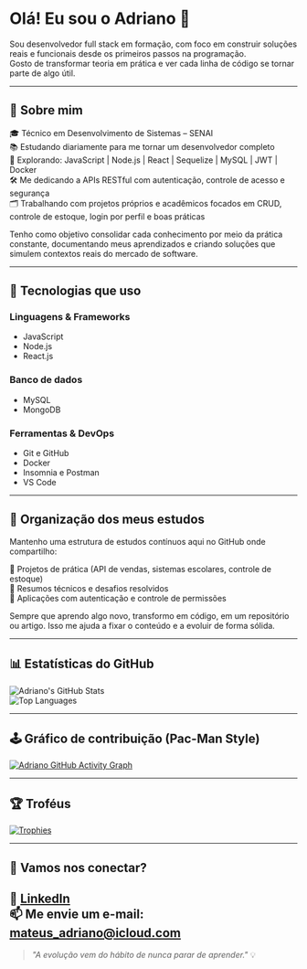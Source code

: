 # Olá! Eu sou o Adriano 👋

Sou desenvolvedor full stack em formação, com foco em construir soluções reais e funcionais desde os primeiros passos na programação.  
Gosto de transformar teoria em prática e ver cada linha de código se tornar parte de algo útil.

---

## 🧠 Sobre mim

🎓 Técnico em Desenvolvimento de Sistemas – SENAI  
📚 Estudando diariamente para me tornar um desenvolvedor completo  
🧩 Explorando: JavaScript | Node.js | React | Sequelize | MySQL | JWT | Docker  
🛠️ Me dedicando a APIs RESTful com autenticação, controle de acesso e segurança  
🗂️ Trabalhando com projetos próprios e acadêmicos focados em CRUD, controle de estoque, login por perfil e boas práticas

Tenho como objetivo consolidar cada conhecimento por meio da prática constante, documentando meus aprendizados e criando soluções que simulem contextos reais do mercado de software.

---

## 🚀 Tecnologias que uso

### Linguagens & Frameworks
- JavaScript
- Node.js
- React.js

### Banco de dados
- MySQL
- MongoDB

### Ferramentas & DevOps
- Git e GitHub
- Docker
- Insomnia e Postman
- VS Code

---

## 📁 Organização dos meus estudos

Mantenho uma estrutura de estudos contínuos aqui no GitHub onde compartilho:

📌 Projetos de prática (API de vendas, sistemas escolares, controle de estoque)  
📌 Resumos técnicos e desafios resolvidos  
📌 Aplicações com autenticação e controle de permissões

Sempre que aprendo algo novo, transformo em código, em um repositório ou artigo. Isso me ajuda a fixar o conteúdo e a evoluir de forma sólida.

---

## 📊 Estatísticas do GitHub

![Adriano's GitHub Stats](https://github-readme-stats.vercel.app/api?username=adrianomts7&show_icons=true&theme=react)  
![Top Languages](https://github-readme-stats.vercel.app/api/top-langs/?username=adrianomts7&layout=compact&theme=react)

---

## 🕹️ Gráfico de contribuição (Pac-Man Style)

[![Adriano GitHub Activity Graph](https://github-readme-activity-graph.cyclic.app/graph?username=adrianomts7&theme=react-dark)](https://github.com/ashutosh00710/github-readme-activity-graph)

---

## 🏆 Troféus

[![Trophies](https://github-profile-trophy.vercel.app/?username=adrianomts7&theme=radical&column=3&margin-w=15&margin-h=15)](https://github.com/ryo-ma/github-profile-trophy)

---

## 🤝 Vamos nos conectar?

💼 [LinkedIn](https://www.linkedin.com/in/adrianomateus)  
📫 Me envie um e-mail: **mateus_adriano@icloud.com**  
---

> *"A evolução vem do hábito de nunca parar de aprender."* 💡
